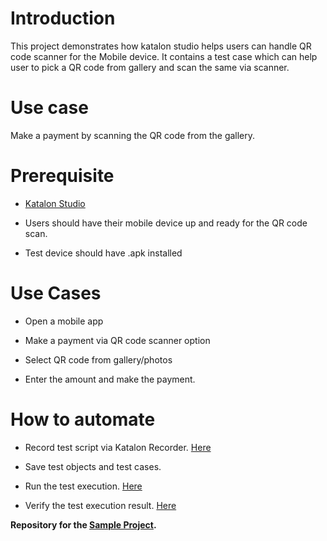 
# Introduction

This project demonstrates how katalon studio helps users can handle QR code scanner for the Mobile device. It contains a test case which can help user to pick a QR code from gallery and scan the same via scanner.

# Use case

Make a payment by scanning the QR code from the gallery.

# Prerequisite

* [Katalon Studio][KS]

* Users should have their mobile device up and ready for the QR code scan.

* Test device should have .apk installed

# Use Cases

* Open a mobile app

* Make a payment via QR code scanner option

* Select QR code from gallery/photos

* Enter the amount and make the payment.

# How to automate

* Record test script via Katalon Recorder. [Here][3]

* Save test objects and test cases. 

* Run the test execution. [Here][5]

* Verify the test execution result. [Here][6]


**Repository for the [Sample Project][SP].**

[SP]: <https://github.com/katalon-studio-samples/katalon-qrcode-sample.git> "Sample Project"

[3]: <https://docs.katalon.com/docs/author/record-and-spy/webui-record-and-spy-utilities/record-web-utility-in-katalon-studio#record-a-new-test-case> "Here"
[5]: <https://docs.katalon.com/docs/execute/execute-tests-with-katalon-studio/execute-tests-with-katalon-studio-overview#ariaid-title1> "Here"
[6]: <https://docs.katalon.com/docs/analyze/reports/view-test-reports/view-test-reports-in-katalon-testops/view-test-results-and-execution-logs-in-katalon-testops#ariaid-title1> "Here"
[KS]: <https://docs.katalon.com/docs/get-started/katalon-studio-installation/install-katalon-studio-on-macoswindows#download-katalon-studio> "Katalon Studio"
